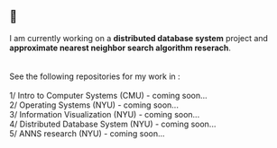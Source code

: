 ## 👋

<!--
**htk-leung/htk-leung** is a ✨ _special_ ✨ repository because its `README.md` (this file) appears on your GitHub profile.

Here are some ideas to get you started:

- 🔭 I’m currently working on ...
- 🌱 I’m currently learning ...
- 👯 I’m looking to collaborate on ...
- 🤔 I’m looking for help with ...
- 💬 Ask me about ...  
- 📫 How to reach me: ...
- 😄 Pronouns: ...
- ⚡ Fun fact: ...
-->

I am currently working on a **distributed database system** project and **approximate nearest neighbor search algorithm reserach**.
<br /><br /><br />
See the following repositories for my work in :
<br />
<br />1/ Intro to Computer Systems (CMU) - coming soon...
<br />2/ Operating Systems (NYU) - coming soon...
<br />3/ Information Visualization (NYU) - coming soon...
<br />4/ Distributed Database System (NYU) - coming soon...
<br />5/ ANNS research (NYU) - coming soon...

